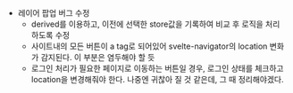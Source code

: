 - 레이어 팝업 버그 수정
	- derived를 이용하고, 이전에 선택한 store값을 기록하여 비교 후 로직을 처리하도록 수정
	- 사이트내의 모든 버튼이 a tag로 되어있어 svelte-navigator의 location 변화가 감지된다. 이 부분은 염두해야 할 듯
	- 로그인 처리가 필요한 페이지로 이동하는 버튼일 경우, 로그인 상태를 체크하고 location을 변경해줘야 한다. 나중엔 귀찮아 질 것 같은데, 그 때 정리해야겠다.